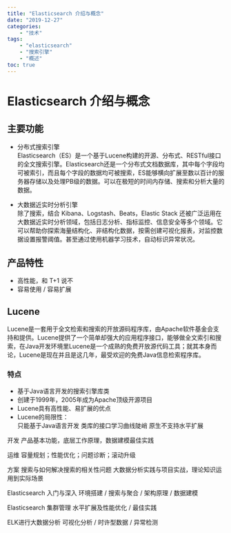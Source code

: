 ```yaml
---
title: "Elasticsearch 介绍与概念"
date: "2019-12-27"
categories:
    - "技术"
tags:
    - "elasticsearch"
    - "搜索引擎"
    - "概述"
toc: true
---
```


# Elasticsearch 介绍与概念

## 主要功能
- 分布式搜索引擎  
Elasticsearch（ES）是一个基于Lucene构建的开源、分布式、RESTful接口的全文搜索引擎。Elasticsearch还是一个分布式文档数据库，其中每个字段均可被索引，而且每个字段的数据均可被搜索，ES能够横向扩展至数以百计的服务器存储以及处理PB级的数据。可以在极短的时间内存储、搜索和分析大量的数据。

- 大数据近实时分析引擎  
除了搜索，结合 Kibana、Logstash、Beats，Elastic Stack 还被广泛运用在大数据近实时分析领域，包括日志分析、指标监控、信息安全等多个领域。它可以帮助你探索海量结构化、非结构化数据，按需创建可视化报表，对监控数据设置报警阈值。甚至通过使用机器学习技术，自动标识异常状况。

## 产品特性
- 高性能，和 T+1 说不
- 容易使用 / 容易扩展

## Lucene
Lucene是一套用于全文检索和搜索的开放源码程序库，由Apache软件基金会支持和提供。Lucene提供了一个简单却强大的应用程序接口，能够做全文索引和搜索，在Java开发环境里Lucene是一个成熟的免费开放源代码工具；就其本身而论，Lucene是现在并且是这几年，最受欢迎的免费Java信息检索程序库。

### 特点  
+ 基于Java语言开发的搜索引擎库类  
+ 创建于1999年，2005年成为Apache顶级开源项目  
+ Lucene具有高性能、易扩展的优点  
+ Lucene的局限性：  
        只能基于Java语言开发
        类库的接口学习曲线陡峭
        原生不支持水平扩展



开发
产品基本功能，底层工作原理，数据建模最佳实践

运维
容量规划；性能优化；问题诊断；滚动升级

方案
搜索与如何解决搜索的相关性问题
大数据分析实践与项目实战，理论知识运用到实际场景

Elasticsearch 入门与深入
环境搭建 / 搜索与聚合 / 架构原理 / 数据建模

Elasticsearch 集群管理
水平扩展及性能优化 / 最佳实践

ELK进行大数据分析
可视化分析 / 时许型数据 / 异常检测

